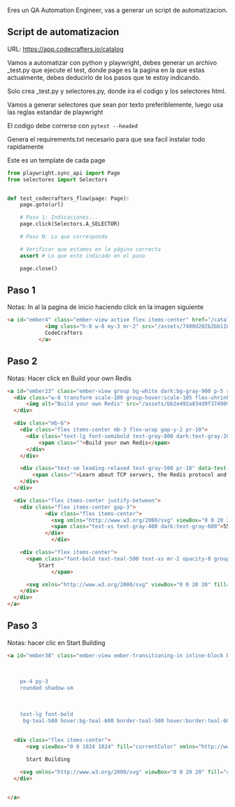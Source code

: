 Eres un QA Automation Engineer, vas a generar un script de automatizacion.

## Script de automatizacion
URL: https://app.codecrafters.io/catalog

Vamos a automatizar con python y playwright, debes generar un archivo
<page>_test.py que ejecute el test, donde page es la pagina en la que estas
actualmente, debes deducirlo de los pasos que te estoy indicando.

Solo crea <page>_test.py y selectores.py, donde ira el codigo y los selectores html.

Vamos a generar selectores que sean por texto preferiblemente, luego usa las
reglas estandar de playwright

El codigo debe correrse con `pytest --headed`

Genera el requirements.txt necesario para que sea facil instalar todo
rapidamente

Este es un template de cada page
```python
from playwright.sync_api import Page
from selectores import Selectors


def test_codecrafters_flow(page: Page):
    page.goto(url)

    # Paso 1: Indicaciones...
    page.click(Selectors.A_SELECTOR)

    # Paso N: Lo que corresponda

    # Verificar que estamos en la página correcta
    assert # Lo que este indicado en el paso

    page.close()
```

## Paso 1
Notas: In al la pagina de inicio haciendo click en la imagen siguiente
```html
<a id="ember4" class="ember-view active flex items-center" href="/catalog">
            <img class="h-8 w-8 my-3 mr-2" src="/assets/7408d202b2bb110054fc.svg" alt="CodeCrafters">
            CodeCrafters
          </a>
```

## Paso 2
Notas: Hacer click en Build your own Redis
```html
<a id="ember23" class="ember-view group bg-white dark:bg-gray-900 p-5 rounded-md shadow hover:shadow-md transition-all cursor-pointer flex flex-col justify-between border dark:border-gray-800/60 relative hover-highlight" data-test-course-card="" href="/courses/redis/overview">
  <div class="w-8 transform scale-100 group-hover:scale-105 flex-shrink-0 transition-all absolute top-5 right-5">
      <img alt="Build your own Redis" src="/assets/bb2e492a834d9f374909.svg" class="">
  </div>

  <div class="mb-6">
    <div class="flex items-center mb-3 flex-wrap gap-y-2 pr-10">
      <div class="text-lg font-semibold text-gray-800 dark:text-gray-200 mr-2" data-test-course-name="">
          <span class="">Build your own Redis</span>
      </div>
    </div>

    <div class="text-sm leading-relaxed text-gray-500 pr-10" data-test-course-description="">
        <span class="">Learn about TCP servers, the Redis protocol and more</span>
    </div>
  </div>

  <div class="flex items-center justify-between">
    <div class="flex items-center gap-3">
            <div class="flex items-center">
              <svg xmlns="http://www.w3.org/2000/svg" viewBox="0 0 20 20" fill="currentColor" class="w-4 mr-1 fill-current text-gray-300 dark:text-gray-700"><path d="M10.394 2.08a1 1 0 00-.788 0l-7 3a1 1 0 000 1.84L5.25 8.051a.999.999 0 01.356-.257l4-1.714a1 1 0 11.788 1.838l-2.727 1.17 1.94.831a1 1 0 00.787 0l7-3a1 1 0 000-1.838l-7-3zM3.31 9.397L5 10.12v4.102a8.969 8.969 0 00-1.05-.174 1 1 0 01-.89-.89 11.115 11.115 0 01.25-3.762zm5.99 7.176A9.026 9.026 0 007 14.935v-3.957l1.818.78a3 3 0 002.364 0l5.508-2.361a11.026 11.026 0 01.25 3.762 1 1 0 01-.89.89 8.968 8.968 0 00-5.35 2.524 1 1 0 01-1.4 0zM6 18a1 1 0 001-1v-2.065a8.935 8.935 0 00-2-.712V17a1 1 0 001 1z"></path></svg>
              <span class="text-xs text-gray-400 dark:text-gray-600">55 stages</span>
            </div>
              </div>

    <div class="flex items-center">
      <span class="font-bold text-teal-500 text-xs mr-2 opacity-0 group-hover:opacity-100 transition-opacity" data-test-action-text="">
          Start
              </span>

      <svg xmlns="http://www.w3.org/2000/svg" viewBox="0 0 20 20" fill="currentColor" class="w-4 fill-current text-gray-300 group-hover:text-teal-500 transition-colors"><path fill-rule="evenodd" d="M10.293 3.293a1 1 0 011.414 0l6 6a1 1 0 010 1.414l-6 6a1 1 0 01-1.414-1.414L14.586 11H3a1 1 0 110-2h11.586l-4.293-4.293a1 1 0 010-1.414z" clip-rule="evenodd"></path></svg>
    </div>
  </div>
</a>
```

## Paso 3
Notas: hacer clic en Start Building
```html
<a id="ember38" class="ember-view ember-transitioning-in inline-block border
    
    
    
    px-4 py-3
    rounded shadow-sm
    
    
    
    text-lg font-bold
     bg-teal-500 hover:bg-teal-600 border-teal-500 hover:border-teal-600 text-white" data-test-start-course-button="" href="/courses/redis">
  
  
  <div class="flex items-center">
      <svg viewBox="0 0 1024 1024" fill="currentColor" xmlns="http://www.w3.org/2000/svg" class="fill-current w-5 transform transition-all mr-2"><path fill-rule="evenodd" clip-rule="evenodd" d="M512 0C229.12 0 0 229.12 0 512c0 226.56 146.56 417.92 350.08 485.76 25.6 4.48 35.2-10.88 35.2-24.32 0-12.16-.64-52.48-.64-95.36-128.64 23.68-161.92-31.36-172.16-60.16-5.76-14.72-30.72-60.16-52.48-72.32-17.92-9.6-43.52-33.28-.64-33.92 40.32-.64 69.12 37.12 78.72 52.48 46.08 77.44 119.68 55.68 149.12 42.24 4.48-33.28 17.92-55.68 32.64-68.48-113.92-12.8-232.96-56.96-232.96-252.8 0-55.68 19.84-101.76 52.48-137.6-5.12-12.8-23.04-65.28 5.12-135.68 0 0 42.88-13.44 140.8 52.48 40.96-11.52 84.48-17.28 128-17.28 43.52 0 87.04 5.76 128 17.28 97.92-66.56 140.8-52.48 140.8-52.48 28.16 70.4 10.24 122.88 5.12 135.68 32.64 35.84 52.48 81.28 52.48 137.6 0 196.48-119.68 240-233.6 252.8 18.56 16 34.56 46.72 34.56 94.72 0 68.48-.64 123.52-.64 140.8 0 13.44 9.6 29.44 35.2 24.32C877.44 929.92 1024 737.92 1024 512 1024 229.12 794.88 0 512 0z"></path></svg>

      Start Building

    <svg xmlns="http://www.w3.org/2000/svg" viewBox="0 0 20 20" fill="currentColor" class="w-4 ml-2 fill-current"><path fill-rule="evenodd" d="M10.293 3.293a1 1 0 011.414 0l6 6a1 1 0 010 1.414l-6 6a1 1 0 01-1.414-1.414L14.586 11H3a1 1 0 110-2h11.586l-4.293-4.293a1 1 0 010-1.414z" clip-rule="evenodd"></path></svg>
  </div>


</a>
```

